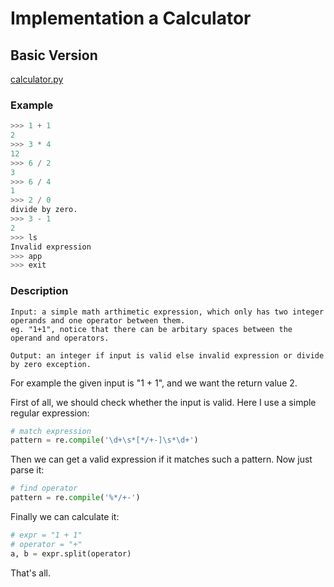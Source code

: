 # Implementation a Calculator

## Basic Version

[calculator.py](./calculator.py)

### Example

```py
>>> 1 + 1
2
>>> 3 * 4
12
>>> 6 / 2
3
>>> 6 / 4
1
>>> 2 / 0
divide by zero.
>>> 3 - 1
2
>>> ls
Invalid expression
>>> app
>>> exit
```

### Description

```text
Input: a simple math arthimetic expression, which only has two integer operands and one operator between them.
eg. "1+1", notice that there can be arbitary spaces between the operand and operators.

Output: an integer if input is valid else invalid expression or divide by zero exception.
```

For example the given input is "1 + 1", and we want the return value 2.

First of all, we should check whether the input is valid. Here I use a simple regular expression:

```py
# match expression
pattern = re.compile('\d+\s*[*/+-]\s*\d+')
```

Then we can get a valid expression if it matches such a pattern. Now just parse it:

```py
# find operator
pattern = re.compile('%*/+-')
```

Finally we can calculate it:

```py
# expr = "1 + 1"
# operator = "+"
a, b = expr.split(operator)
```

That's all.